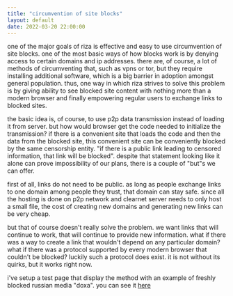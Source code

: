 ```yaml
---
title: "circumvention of site blocks"
layout: default
date: 2022-03-20 22:00:00
---
```


one of the major goals of riza is effective and easy to use circumvention of
site blocks. one of the most basic ways of how blocks work is by denying access
to certain domains and ip addresses. there are, of course, a lot of methods of
circumventing that, such as vpns or tor, but they require installing additional
software, which is a big barrier in adoption amongst general population. thus,
one way in which riza strives to solve this problem is by giving ability to see
blocked site content with nothing more than a modern browser and finally
empowering regular users to exchange links to blocked sites.

<cut/>

the basic idea is, of course, to use p2p data transmission instead of loading it
from server. but how would browser get the code needed to initialize the
transmission? if there is a convenient site that loads the code and then the
data from the blocked site, this convenient site can be conveniently blocked by
the same censorship entity. "if there is a public link leading to censored
information, that link will be blocked". despite that statement looking like it
alone can prove impossibility of our plans, there is a couple of "but"s we can
offer.

first of all, links do not need to be public. as long as people exchange links
to one domain among people they trust, that domain can stay safe. since all the
hosting is done on p2p network and clearnet server needs to only host a small
file, the cost of creating new domains and generating new links can be very
cheap.

but that of course doesn't really solve the problem. we want links that will
continue to work, that will continue to provide new information. what if there
was a way to create a link that wouldn't depend on any particular domain? what
if there was a protocol supported by every modern browser that couldn't be
blocked? luckily such a protocol does exist. it is not without its quirks, but
it works right now.

i've setup a test page that display the method with an example of freshly
blocked russian media "doxa". you can see it
[here](https://riza-committee.github.io/demos/doxa.html)
